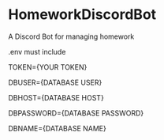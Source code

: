 # HomeworkDiscordBot
A Discord Bot for managing homework

.env must include

TOKEN={YOUR TOKEN} 

DBUSER={DATABASE USER} 

DBHOST={DATABASE HOST} 

DBPASSWORD={DATABASE PASSWORD} 

DBNAME={DATABASE NAME} 
